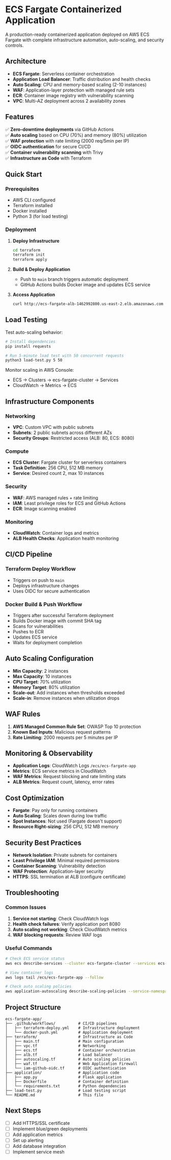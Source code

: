 # ECS Fargate Containerized Application

A production-ready containerized application deployed on AWS ECS Fargate with complete infrastructure automation, auto-scaling, and security controls.

## Architecture

- **ECS Fargate**: Serverless container orchestration
- **Application Load Balancer**: Traffic distribution and health checks
- **Auto Scaling**: CPU and memory-based scaling (2-10 instances)
- **WAF**: Application-layer protection with managed rule sets
- **ECR**: Container image registry with vulnerability scanning
- **VPC**: Multi-AZ deployment across 2 availability zones

## Features

✅ **Zero-downtime deployments** via GitHub Actions  
✅ **Auto scaling** based on CPU (70%) and memory (80%) utilization  
✅ **WAF protection** with rate limiting (2000 req/5min per IP)  
✅ **OIDC authentication** for secure CI/CD  
✅ **Container vulnerability scanning** with Trivy  
✅ **Infrastructure as Code** with Terraform  

## Quick Start

### Prerequisites
- AWS CLI configured
- Terraform installed
- Docker installed
- Python 3 (for load testing)

### Deployment

1. **Deploy Infrastructure**
   ```bash
   cd terraform
   terraform init
   terraform apply
   ```

2. **Build & Deploy Application**
   - Push to `main` branch triggers automatic deployment
   - GitHub Actions builds Docker image and updates ECS service

3. **Access Application**
   ```bash
   curl http://ecs-fargate-alb-1462992800.us-east-2.elb.amazonaws.com
   ```

## Load Testing

Test auto-scaling behavior:

```bash
# Install dependencies
pip install requests

# Run 5-minute load test with 50 concurrent requests
python3 load-test.py 5 50
```

Monitor scaling in AWS Console:
- ECS → Clusters → ecs-fargate-cluster → Services
- CloudWatch → Metrics → ECS

## Infrastructure Components

### Networking
- **VPC**: Custom VPC with public subnets
- **Subnets**: 2 public subnets across different AZs
- **Security Groups**: Restricted access (ALB: 80, ECS: 8080)

### Compute
- **ECS Cluster**: Fargate cluster for serverless containers
- **Task Definition**: 256 CPU, 512 MB memory
- **Service**: Desired count 2, max 10 instances

### Security
- **WAF**: AWS managed rules + rate limiting
- **IAM**: Least privilege roles for ECS and GitHub Actions
- **ECR**: Image scanning enabled

### Monitoring
- **CloudWatch**: Container logs and metrics
- **ALB Health Checks**: Application health monitoring

## CI/CD Pipeline

### Terraform Deploy Workflow
- Triggers on push to `main`
- Deploys infrastructure changes
- Uses OIDC for secure authentication

### Docker Build & Push Workflow
- Triggers after successful Terraform deployment
- Builds Docker image with commit SHA tag
- Scans for vulnerabilities
- Pushes to ECR
- Updates ECS service
- Waits for deployment completion

## Auto Scaling Configuration

- **Min Capacity**: 2 instances
- **Max Capacity**: 10 instances
- **CPU Target**: 70% utilization
- **Memory Target**: 80% utilization
- **Scale-out**: Add instances when thresholds exceeded
- **Scale-in**: Remove instances when utilization drops

## WAF Rules

1. **AWS Managed Common Rule Set**: OWASP Top 10 protection
2. **Known Bad Inputs**: Malicious request patterns
3. **Rate Limiting**: 2000 requests per 5 minutes per IP

## Monitoring & Observability

- **Application Logs**: CloudWatch Logs `/ecs/ecs-fargate-app`
- **Metrics**: ECS service metrics in CloudWatch
- **WAF Metrics**: Request blocking and rate limiting stats
- **ALB Metrics**: Request count, latency, error rates

## Cost Optimization

- **Fargate**: Pay only for running containers
- **Auto Scaling**: Scales down during low traffic
- **Spot Instances**: Not used (Fargate doesn't support)
- **Resource Right-sizing**: 256 CPU, 512 MB memory

## Security Best Practices

- **Network Isolation**: Private subnets for containers
- **Least Privilege IAM**: Minimal required permissions
- **Container Scanning**: Vulnerability detection
- **WAF Protection**: Application-layer security
- **HTTPS**: SSL termination at ALB (configure certificate)

## Troubleshooting

### Common Issues

1. **Service not starting**: Check CloudWatch logs
2. **Health check failures**: Verify application port 8080
3. **Auto scaling not working**: Check CloudWatch metrics
4. **WAF blocking requests**: Review WAF logs

### Useful Commands

```bash
# Check ECS service status
aws ecs describe-services --cluster ecs-fargate-cluster --services ecs-fargate-service

# View container logs
aws logs tail /ecs/ecs-fargate-app --follow

# Check auto scaling policies
aws application-autoscaling describe-scaling-policies --service-namespace ecs
```

## Project Structure

```
ecs-fargate-app/
├── .github/workflows/          # CI/CD pipelines
│   ├── terraform-deploy.yml    # Infrastructure deployment
│   └── docker-push.yml         # Application deployment
├── terraform/                  # Infrastructure as Code
│   ├── main.tf                 # Main configuration
│   ├── vpc.tf                  # Networking
│   ├── ecs.tf                  # Container orchestration
│   ├── alb.tf                  # Load balancer
│   ├── autoscaling.tf          # Auto scaling policies
│   ├── waf.tf                  # Web Application Firewall
│   └── iam-github-oidc.tf      # OIDC authentication
├── application/                # Application code
│   ├── app.py                  # Flask application
│   ├── Dockerfile              # Container definition
│   └── requirements.txt        # Python dependencies
├── load-test.py                # Load testing script
└── README.md                   # This file
```

## Next Steps

- [ ] Add HTTPS/SSL certificate
- [ ] Implement blue/green deployments
- [ ] Add application metrics
- [ ] Set up alerting
- [ ] Add database integration
- [ ] Implement service mesh